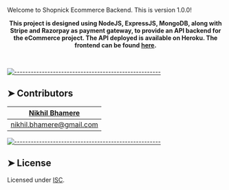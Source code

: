 Welcome to Shopnick Ecommerce Backend. This is version 1.0.0!

<p align="center">
  <b>This project is designed using NodeJS, ExpressJS, MongoDB, along with Stripe and Razorpay as payment gateway, to provide an API backend for the eCommerce project. The API deployed is available on Heroku. The frontend can be found <a href='http://shopnick-react.herokuapp.com/'>here</a>.</b></br>
  <sub><sub>
</p>

<br />



[![-----------------------------------------------------](https://raw.githubusercontent.com/andreasbm/readme/master/assets/lines/colored.png)](#contributors)

## ➤ Contributors
	

| [Nikhil Bhamere](https://www.linkedin.com/in/nikhil-bhamere/) |
|:--------------------------------------------------:|
| [nikhil.bhamere@gmail.com](mailto:nikhil.bhamere@gmail.com) |



[![-----------------------------------------------------](https://raw.githubusercontent.com/andreasbm/readme/master/assets/lines/colored.png)](#license)

## ➤ License
	
Licensed under [ISC](https://opensource.org/licenses/ISC).




